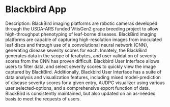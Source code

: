 # Blackbird App
Description: BlackBird imaging platforms are robotic cameras developed through the USDA-ARS funded VitisGen2 grape breeding project to allow high-throughput phenotyping of leaf-borne diseases. BlackBird imaging platforms are capable of capturing high-resolution images from inoculated leaf discs and through use of a convolutional neural network (CNN), generating disease severity scores for each. Innately, the BlackBird generates data in the scope of terabytes, and user validation of severity scores from the CNN has proven difficult. Blackbird User Interface allows users to filter data, and select severity scores to quickly view the image captured by BlackBird. Additionally, Blackbird User Interface has a suite of data analysis and visualization features, including mixed model-prediction of disease severity scores for a given entry, AUDPC visualizer using various user selected-options, and a comprehensive export function of data. BlackBird is consistently maintained, but also updated on an as-needed basis to meet the requests of users.
